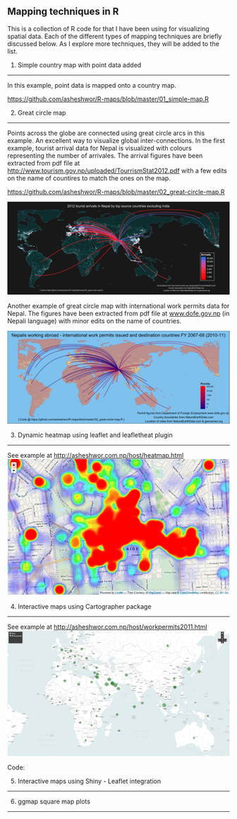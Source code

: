 Mapping techniques in R
---------
This is a collection of R code for that I have been using for visualizing spatial data. Each of the different types of mapping techniques are briefly discussed below. As I explore more techniques, they will be added to the list.

1. Simple country map with point data added
----------
In this example, point data is mapped onto a country map.

https://github.com/asheshwor/R-maps/blob/master/01_simple-map.R

2. Great circle map
----------
Points across the globe are connected using great circle arcs in this example. An excellent way to visualize global inter-connections. In the first example, tourist arrival data for Nepal is visualized with colours representing the number of arrivales. The arrival figures have been extracted from pdf file at http://www.tourism.gov.np/uploaded/TourrismStat2012.pdf with a few edits on the name of countires to match the ones on the map.

https://github.com/asheshwor/R-maps/blob/master/02_great-circle-map.R

![R plot](Plots/gcmap_nepal_tourist_2012.jpg)

Another example of great circle map with international work permits data for Nepal. The figures have been extracted from pdf file at www.dofe.gov.np (in Nepali language) with minor edits on the name of countries.

![R plot](Plots/WorkPermitsNP2011.jpg)

3. Dynamic heatmap using leaflet and leafletheat plugin
----------
See example at http://asheshwor.com.np/host/heatmap.html
![Dynamic heatmap plot](Plots/heatmap4.jpg)

4. Interactive maps using Cartographer package
----------
See example at http://asheshwor.com.np/host/workpermits2011.html
![Scaled circles showing number of international work permits issued by Department of Foreign Employment, Nepal in 2011 ](Plots/workpermits_1080.jpg)

Code: 

5. Interactive maps using Shiny - Leaflet integration
----------

6. ggmap square map plots
----------
